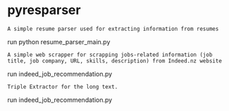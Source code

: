# pyresparser

```
A simple resume parser used for extracting information from resumes
```
run python resume_parser_main.py

```
A simple web scrapper for scrapping jobs-related information (job title, job company, URL, skills, description) from Indeed.nz website
```
run indeed_job_recommendation.py

```
Triple Extractor for the long text.
```
run indeed_job_recommendation.py

